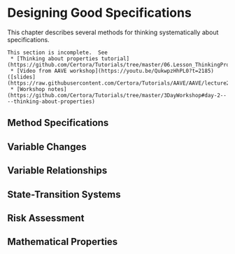 Designing Good Specifications
=============================

This chapter describes several methods for thinking systematically about
specifications.

```{todo}
This section is incomplete.  See
 * [Thinking about properties tutorial](https://github.com/Certora/Tutorials/tree/master/06.Lesson_ThinkingProperties)
 * [Video from AAVE workshop](https://youtu.be/QukwpzHhPL0?t=2185) ([slides](https://raw.githubusercontent.com/Certora/Tutorials/AAVE/AAVE/lecture2.pdf))
 * [Workshop notes](https://github.com/Certora/Tutorials/tree/master/3DayWorkshop#day-2----thinking-about-properties)
```

Method Specifications
---------------------

Variable Changes
----------------

Variable Relationships
----------------------

State-Transition Systems
------------------------

Risk Assessment
---------------

Mathematical Properties
-----------------------


